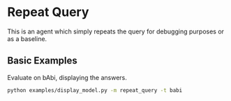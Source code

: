 # Repeat Query

This is an agent which simply repeats the query for debugging purposes or as a baseline.

## Basic Examples

Evaluate on bAbi, displaying the answers.
```bash
python examples/display_model.py -m repeat_query -t babi
```
